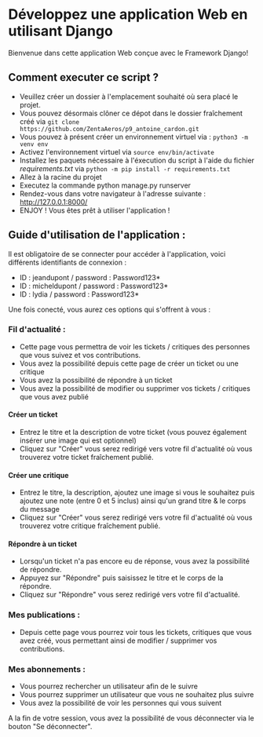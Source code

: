 # Développez une application Web en utilisant Django
Bienvenue dans cette application Web conçue avec le Framework Django!

## Comment executer ce script ?
* Veuillez créer un dossier à l'emplacement souhaité où sera placé le projet.
* Vous pouvez désormais clôner ce dépot dans le dossier fraîchement créé via `git clone https://github.com/ZentaAeros/p9_antoine_cardon.git`
* Vous pouvez à présent créer un environnement virtuel via : `python3 -m venv env`
* Activez l'environnement virtuel via `source env/bin/activate`
* Installez les paquets nécessaire à l'éxecution du script à l'aide du fichier *requirements.txt* via `python -m pip install -r requirements.txt`
* Allez à la racine du projet
* Executez la commande python manage.py runserver
* Rendez-vous dans votre navigateur à l'adresse suivante : http://127.0.0.1:8000/
* ENJOY ! Vous êtes prêt à utiliser l'application !

## Guide d'utilisation de l'application :
Il est obligatoire de se connecter pour accéder à l'application, voici différents identifiants de connexion :
* ID : jeandupont / password : Password123*
* ID : micheldupont / password : Password123*
* ID : lydia / password : Password123*

Une fois conecté, vous aurez ces options qui s'offrent à vous : 

### Fil d'actualité :

* Cette page vous permettra de voir les tickets / critiques des personnes que vous suivez et vos contributions.
* Vous avez la possibilité depuis cette page de créer un ticket ou une critique
* Vous avez la possibilité de répondre à un ticket
* Vous avez la possibilité de modifier ou supprimer vos tickets / critiques que vous avez publié

#### Créer un ticket
* Entrez le titre et la description de votre ticket (vous pouvez également insérer une image qui est optionnel)
* Cliquez sur "Créer" vous serez redirigé vers votre fil d'actualité où vous trouverez votre ticket fraîchement publié.

#### Créer une critique
* Entrez le titre, la description, ajoutez une image si vous le souhaitez puis ajoutez une note (entre 0 et 5 inclus) ainsi qu'un grand titre & le corps du message
* Cliquez sur "Créer" vous serez redirigé vers votre fil d'actualité où vous trouverez votre critique fraîchement publié.

#### Répondre à un ticket
* Lorsqu'un ticket n'a pas encore eu de réponse, vous avez la possibilité de répondre.
* Appuyez sur "Répondre" puis saisissez le titre et le corps de la répondre.
* Cliquez sur "Répondre" vous serez redirigé vers votre fil d'actualité.

### Mes publications : 
* Depuis cette page vous pourrez voir tous les tickets, critiques que vous avez créé, vous permettant ainsi de modifier / supprimer vos contributions.

### Mes abonnements :
* Vous pourrez rechercher un utilisateur afin de le suivre 
* Vous pourrez supprimer un utilisateur que vous ne souhaitez plus suivre
* Vous avez la possibilité de voir les personnes qui vous suivent

A la fin de votre session, vous avez la possibilité de vous déconnecter via le bouton "Se déconnecter".
